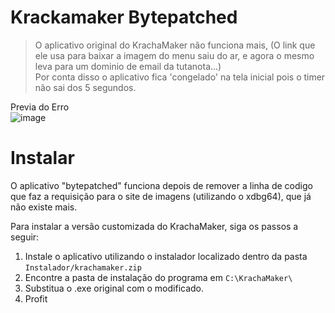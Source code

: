 # Krackamaker Bytepatched

> O aplicativo original do KrachaMaker não funciona mais, (O link que ele usa para baixar a imagem do menu saiu do ar, e agora o mesmo leva para um dominio de email da tutanota...)<br>
> Por conta disso o aplicativo fica 'congelado' na tela inicial pois o timer não sai dos 5 segundos.<br>

Previa do Erro<br>
![image](https://github.com/braziliancheater/krachamaker-patched/assets/26980638/06eeb2f9-4e33-466d-ae15-f156a2bcf11e)

# Instalar 

O aplicativo "bytepatched" funciona depois de remover a linha de codigo que faz a requisição para o site de imagens (utilizando o xdbg64), que já não existe mais.

Para instalar a versão customizada do KrachaMaker, siga os passos a seguir:

1. Instale o aplicativo utilizando o instalador localizado dentro da pasta ```Instalador/krachamaker.zip```
2. Encontre a pasta de instalação do programa em ```C:\KrachaMaker\```
3. Substitua o .exe original com o modificado.
4. Profit
